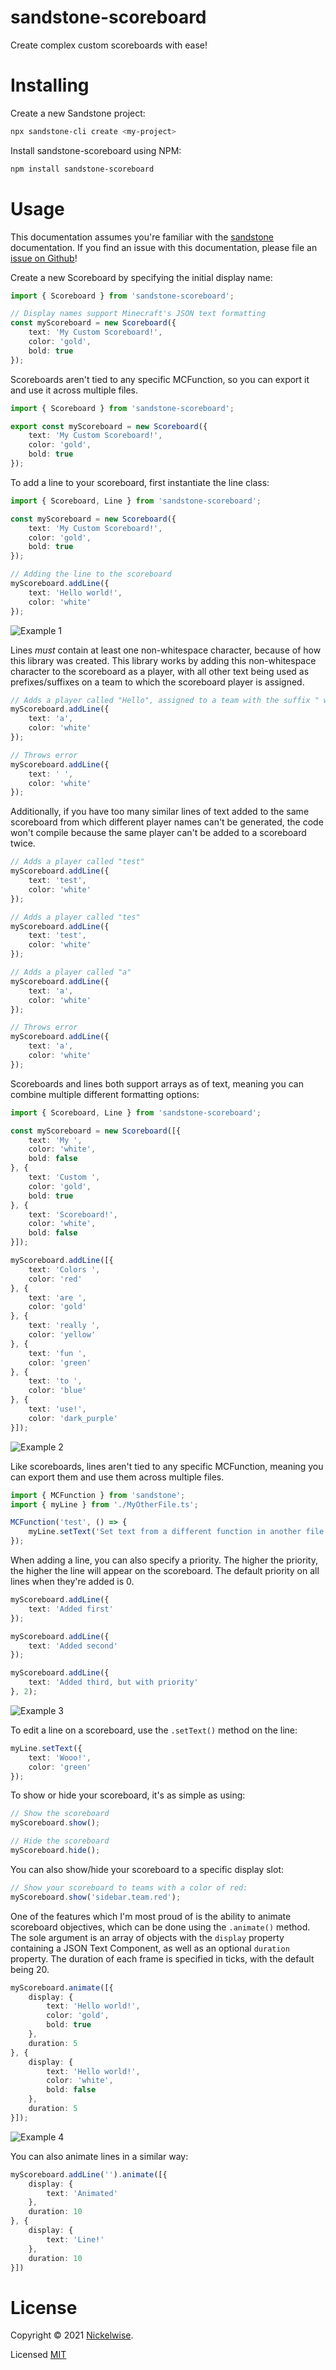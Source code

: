 # sandstone-scoreboard

Create complex custom scoreboards with ease!

# Installing

Create a new Sandstone project:

```sh
npx sandstone-cli create <my-project>
```

Install sandstone-scoreboard using NPM:

```sh
npm install sandstone-scoreboard
```

# Usage

This documentation assumes you're familiar with the [sandstone](https://github.com/theMrZZ/sandstone) documentation. If you find an issue with this documentation, please file an [issue on Github](https://github.com/ncklwse/sandstone-scoreboard)!

Create a new Scoreboard by specifying the initial display name:

```ts
import { Scoreboard } from 'sandstone-scoreboard';

// Display names support Minecraft's JSON text formatting
const myScoreboard = new Scoreboard({
    text: 'My Custom Scoreboard!',
    color: 'gold',
    bold: true
});
```

Scoreboards aren't tied to any specific MCFunction, so you can export it and use it across multiple files.

```ts
import { Scoreboard } from 'sandstone-scoreboard';

export const myScoreboard = new Scoreboard({
    text: 'My Custom Scoreboard!',
    color: 'gold',
    bold: true
});
```
To add a line to your scoreboard, first instantiate the line class:

```ts
import { Scoreboard, Line } from 'sandstone-scoreboard';

const myScoreboard = new Scoreboard({
    text: 'My Custom Scoreboard!',
    color: 'gold',
    bold: true
});

// Adding the line to the scoreboard
myScoreboard.addLine({
    text: 'Hello world!',
    color: 'white'
});
```

![Example 1](https://raw.githubusercontent.com/ncklwse/sandstone-scoreboard/main/examples/example1.png)

Lines *must* contain at least one non-whitespace character, because of how this library was created. This library works by adding this non-whitespace character to the scoreboard as a player, with all other text being used as prefixes/suffixes on a team to which the scoreboard player is assigned.

```ts
// Adds a player called "Hello", assigned to a team with the suffix " world!"
myScoreboard.addLine({
    text: 'a',
    color: 'white'
});

// Throws error
myScoreboard.addLine({
    text: ' ',
    color: 'white'
});
```

Additionally, if you have too many similar lines of text added to the same scoreboard from which different player names can't be generated, the code won't compile because the same player can't be added to a scoreboard twice.

```ts
// Adds a player called "test"
myScoreboard.addLine({
    text: 'test',
    color: 'white'
});

// Adds a player called "tes"
myScoreboard.addLine({
    text: 'test',
    color: 'white'
});

// Adds a player called "a"
myScoreboard.addLine({
    text: 'a',
    color: 'white'
});

// Throws error
myScoreboard.addLine({
    text: 'a',
    color: 'white'
});
```

Scoreboards and lines both support arrays as of text, meaning you can combine multiple different formatting options:

```ts
import { Scoreboard, Line } from 'sandstone-scoreboard';

const myScoreboard = new Scoreboard([{
    text: 'My ',
    color: 'white',
    bold: false
}, {
    text: 'Custom ',
    color: 'gold',
    bold: true
}, {
    text: 'Scoreboard!',
    color: 'white',
    bold: false
}]);

myScoreboard.addLine([{
    text: 'Colors ',
    color: 'red'
}, {
    text: 'are ',
    color: 'gold'
}, {
    text: 'really ',
    color: 'yellow'
}, {
    text: 'fun ',
    color: 'green'
}, {
    text: 'to ',
    color: 'blue'
}, {
    text: 'use!',
    color: 'dark_purple'
}]);
```
![Example 2](https://raw.githubusercontent.com/ncklwse/sandstone-scoreboard/main/examples/example2.png)

Like scoreboards, lines aren't tied to any specific MCFunction, meaning you can export them and use them across multiple files. 

```ts
import { MCFunction } from 'sandstone';
import { myLine } from './MyOtherFile.ts';

MCFunction('test', () => {
    myLine.setText('Set text from a different function in another file!');
});
```

When adding a line, you can also specify a priority. The higher the priority, the higher the line will appear on the scoreboard. The default priority on all lines when they're added is 0.

```ts
myScoreboard.addLine({
    text: 'Added first'
});

myScoreboard.addLine({
    text: 'Added second'
});

myScoreboard.addLine({
    text: 'Added third, but with priority'
}, 2);
```
![Example 3](https://raw.githubusercontent.com/ncklwse/sandstone-scoreboard/main/examples/example3.png)

To edit a line on a scoreboard, use the `.setText()` method on the line:

```ts
myLine.setText({
    text: 'Wooo!',
    color: 'green'
});
```

To show or hide your scoreboard, it's as simple as using:

```ts
// Show the scoreboard
myScoreboard.show();

// Hide the scoreboard
myScoreboard.hide();
```

You can also show/hide your scoreboard to a specific display slot:

```ts
// Show your scoreboard to teams with a color of red:
myScoreboard.show('sidebar.team.red');
```

One of the features which I'm most proud of is the ability to animate scoreboard objectives, which can be done using the `.animate()` method. The sole argument is an array of objects with the `display` property containing a JSON Text Component, as well as an optional `duration` property. The duration of each frame is specified in ticks, with the default being 20.

```ts
myScoreboard.animate([{
    display: {
        text: 'Hello world!',
        color: 'gold',
        bold: true
    },
    duration: 5
}, {
    display: {
        text: 'Hello world!',
        color: 'white',
        bold: false
    },
    duration: 5
}]);
```

![Example 4](https://raw.githubusercontent.com/ncklwse/sandstone-scoreboard/main/examples/example4.gif)

You can also animate lines in a similar way:

```ts
myScoreboard.addLine('').animate([{
    display: {
        text: 'Animated'
    },
    duration: 10
}, {
    display: {
        text: 'Line!'
    },
    duration: 10
}])
```

# License

Copyright &copy; 2021 [Nickelwise](https://github.com/ncklwse).

Licensed [MIT](https://github.com/ncklwse/sandstone-scoreboard/blob/master/LICENSE)
